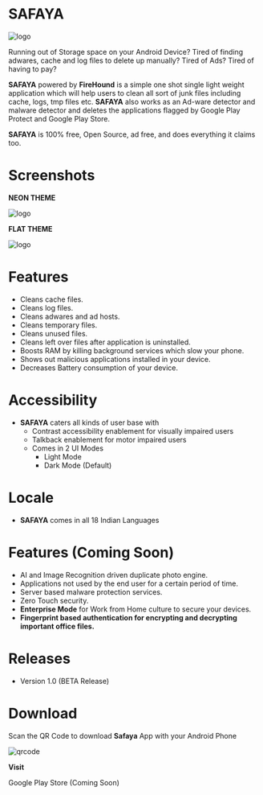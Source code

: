 # SAFAYA
![logo](https://i.imgur.com/Jj9kDrK.png) 

Running out of Storage space on your Android Device? 
Tired of finding adwares, cache and log files to delete up manually? Tired of Ads? Tired of having to pay?

__SAFAYA__ powered by __FireHound__ is a simple one shot single light weight application which will help users to clean all sort of junk files including cache, logs, tmp files etc. __SAFAYA__ also works as an Ad-ware detector and malware detector and deletes the applications flagged by Google Play Protect and Google Play Store.

__SAFAYA__ is 100% free, Open Source, ad free, and does everything it claims too.


# Screenshots

__NEON THEME__

![logo](https://i.imgur.com/eDc1Lk9.png)


__FLAT THEME__

![logo](https://i.imgur.com/G9Y7vaw.png)


# Features

- Cleans cache files.
- Cleans log files.
- Cleans adwares and ad hosts.
- Cleans temporary files.
- Cleans unused files.
- Cleans left over files after application is uninstalled.
- Boosts RAM by killing background services which slow your phone.
- Shows out malicious applications installed in your device.
- Decreases Battery consumption of your device.

# Accessibility
- __SAFAYA__ caters all kinds of user base with
	- Contrast accessibility enablement for visually impaired users
	- Talkback enablement for motor impaired users
	- Comes in 2 UI Modes
		- Light Mode
		- Dark Mode (Default)

# Locale
- __SAFAYA__ comes in all 18 Indian Languages

# Features (Coming Soon)

- AI and Image Recognition driven duplicate photo engine.
- Applications not used by the end user for a certain period of time.
- Server based malware protection services.
- Zero Touch security.
- **Enterprise Mode** for Work from Home culture to secure your devices.
- **Fingerprint based authentication for encrypting and decrypting important office files.**

# Releases
- Version 1.0 (BETA Release)


# Download
Scan the QR Code to download __Safaya__ App with your Android Phone

![qrcode](https://i.imgur.com/3ET8gba.png) 

**Visit**

Google Play Store (Coming Soon)
